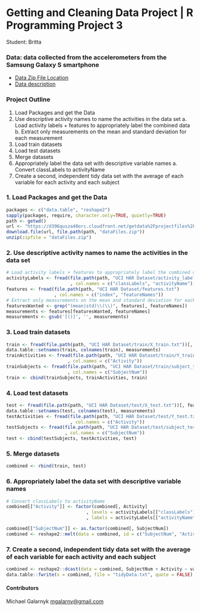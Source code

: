 # Getting and Cleaning Data Project | R Programming Project 3

Student: Britta <br />

### Data: data collected from the accelerometers from the Samsung Galaxy S smartphone
* [Data Zip File Location](https://d396qusza40orc.cloudfront.net/getdata%2Fprojectfiles%2FUCI%20HAR%20Dataset.zip "Clicking will download the data")
* [Data description](http://archive.ics.uci.edu/ml/datasets/Human+Activity+Recognition+Using+Smartphones)

### Project Outline
1. Load Packages and get the Data
2. Use descriptive activity names to name the activities in the data set
a. Load activity labels + features to appropriately label the combined data
b. Extract only measurements on the mean and standard deviation for each measurement
3. Load train datasets
4. Load test datasets
5. Merge datasets
6. Appropriately label the data set with descriptive variable names
a. Convert classLabels to activityName
7. Create a second, independent tidy data set with the average of each variable for each activity and each subject

### 1. Load Packages and get the Data
```R
packages <- c("data.table", "reshape2")
sapply(packages, require, character.only=TRUE, quietly=TRUE)
path <- getwd()
url <- "https://d396qusza40orc.cloudfront.net/getdata%2Fprojectfiles%2FUCI%20HAR%20Dataset.zip"
download.file(url, file.path(path, "dataFiles.zip"))
unzip(zipfile = "dataFiles.zip")
```

### 2. Use descriptive activity names to name the activities in the data set
```R
# Load activity labels + features to appropriately label the combined data
activityLabels <- fread(file.path(path, "UCI HAR Dataset/activity_labels.txt")
                        , col.names = c("classLabels", "activityName"))
features <- fread(file.path(path, "UCI HAR Dataset/features.txt")
                  , col.names = c("index", "featureNames"))
# Extract only measurements on the mean and standard deviation for each measurement
featuresWanted <- grep("(mean|std)\\(\\)", features[, featureNames])
measurements <- features[featuresWanted, featureNames]
measurements <- gsub('[()]', '', measurements)
```

### 3. Load train datasets
```R
train <- fread(file.path(path, "UCI HAR Dataset/train/X_train.txt"))[, featuresWanted, with = FALSE]
data.table::setnames(train, colnames(train), measurements)
trainActivities <- fread(file.path(path, "UCI HAR Dataset/train/Y_train.txt")
                       , col.names = c("Activity"))
trainSubjects <- fread(file.path(path, "UCI HAR Dataset/train/subject_train.txt")
                       , col.names = c("SubjectNum"))
train <- cbind(trainSubjects, trainActivities, train)
```

### 4. Load test datasets
```R
test <- fread(file.path(path, "UCI HAR Dataset/test/X_test.txt"))[, featuresWanted, with = FALSE]
data.table::setnames(test, colnames(test), measurements)
testActivities <- fread(file.path(path, "UCI HAR Dataset/test/Y_test.txt")
                        , col.names = c("Activity"))
testSubjects <- fread(file.path(path, "UCI HAR Dataset/test/subject_test.txt")
                      , col.names = c("SubjectNum"))
test <- cbind(testSubjects, testActivities, test)
```

### 5. Merge datasets
```R
combined <- rbind(train, test)
```

### 6. Appropriately label the data set with descriptive variable names
```R
# Convert classLabels to activityName
combined[["Activity"]] <- factor(combined[, Activity]
                              , levels = activityLabels[["classLabels"]]
                              , labels = activityLabels[["activityName"]])

combined[["SubjectNum"]] <- as.factor(combined[, SubjectNum])
combined <- reshape2::melt(data = combined, id = c("SubjectNum", "Activity"))
```

### 7. Create a second, independent tidy data set with the average of each variable for each activity and each subject
```R
combined <- reshape2::dcast(data = combined, SubjectNum + Activity ~ variable, fun.aggregate = mean)
data.table::fwrite(x = combined, file = "tidyData.txt", quote = FALSE)
```

#### Contributors
Michael Galarnyk <mgalarny@gmail.com>
